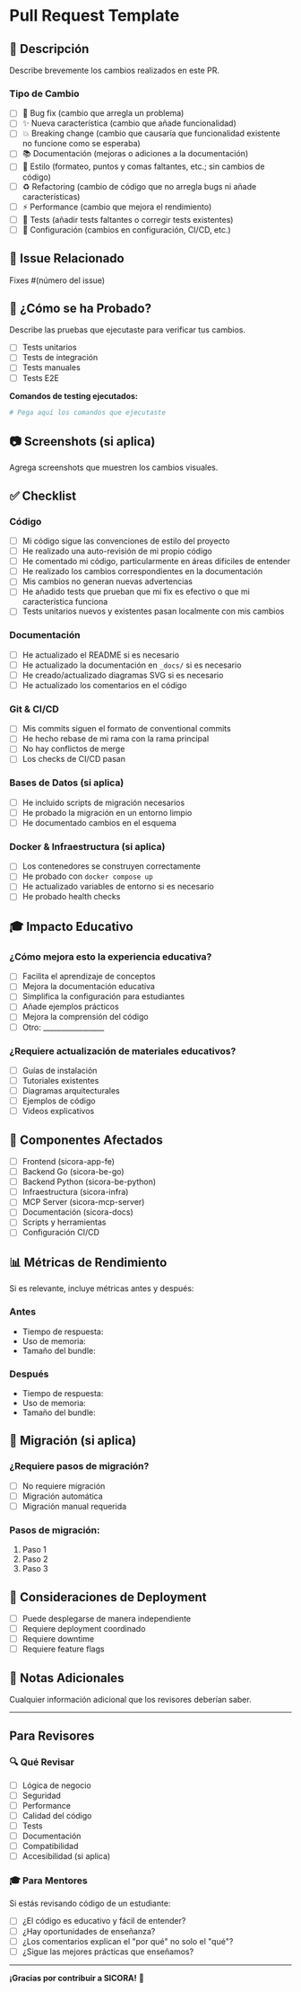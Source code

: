 # Pull Request Template

## 📝 Descripción

Describe brevemente los cambios realizados en este PR.

### Tipo de Cambio

- [ ] 🐛 Bug fix (cambio que arregla un problema)
- [ ] ✨ Nueva característica (cambio que añade funcionalidad)
- [ ] 💥 Breaking change (cambio que causaría que funcionalidad existente no funcione como se esperaba)
- [ ] 📚 Documentación (mejoras o adiciones a la documentación)
- [ ] 🎨 Estilo (formateo, puntos y comas faltantes, etc.; sin cambios de código)
- [ ] ♻️ Refactoring (cambio de código que no arregla bugs ni añade características)
- [ ] ⚡ Performance (cambio que mejora el rendimiento)
- [ ] 🧪 Tests (añadir tests faltantes o corregir tests existentes)
- [ ] 🔧 Configuración (cambios en configuración, CI/CD, etc.)

## 🔗 Issue Relacionado

Fixes #(número del issue)

## 🧪 ¿Cómo se ha Probado?

Describe las pruebas que ejecutaste para verificar tus cambios.

- [ ] Tests unitarios
- [ ] Tests de integración
- [ ] Tests manuales
- [ ] Tests E2E

**Comandos de testing ejecutados:**

```bash
# Pega aquí los comandos que ejecutaste
```

## 📷 Screenshots (si aplica)

Agrega screenshots que muestren los cambios visuales.

## ✅ Checklist

### Código

- [ ] Mi código sigue las convenciones de estilo del proyecto
- [ ] He realizado una auto-revisión de mi propio código
- [ ] He comentado mi código, particularmente en áreas difíciles de entender
- [ ] He realizado los cambios correspondientes en la documentación
- [ ] Mis cambios no generan nuevas advertencias
- [ ] He añadido tests que prueban que mi fix es efectivo o que mi característica funciona
- [ ] Tests unitarios nuevos y existentes pasan localmente con mis cambios

### Documentación

- [ ] He actualizado el README si es necesario
- [ ] He actualizado la documentación en `_docs/` si es necesario
- [ ] He creado/actualizado diagramas SVG si es necesario
- [ ] He actualizado los comentarios en el código

### Git & CI/CD

- [ ] Mis commits siguen el formato de conventional commits
- [ ] He hecho rebase de mi rama con la rama principal
- [ ] No hay conflictos de merge
- [ ] Los checks de CI/CD pasan

### Bases de Datos (si aplica)

- [ ] He incluido scripts de migración necesarios
- [ ] He probado la migración en un entorno limpio
- [ ] He documentado cambios en el esquema

### Docker & Infraestructura (si aplica)

- [ ] Los contenedores se construyen correctamente
- [ ] He probado con `docker compose up`
- [ ] He actualizado variables de entorno si es necesario
- [ ] He probado health checks

## 🎓 Impacto Educativo

### ¿Cómo mejora esto la experiencia educativa?

- [ ] Facilita el aprendizaje de conceptos
- [ ] Mejora la documentación educativa
- [ ] Simplifica la configuración para estudiantes
- [ ] Añade ejemplos prácticos
- [ ] Mejora la comprensión del código
- [ ] Otro: _________________

### ¿Requiere actualización de materiales educativos?

- [ ] Guías de instalación
- [ ] Tutoriales existentes
- [ ] Diagramas arquitecturales
- [ ] Ejemplos de código
- [ ] Videos explicativos

## 🔧 Componentes Afectados

- [ ] Frontend (sicora-app-fe)
- [ ] Backend Go (sicora-be-go)
- [ ] Backend Python (sicora-be-python)
- [ ] Infraestructura (sicora-infra)
- [ ] MCP Server (sicora-mcp-server)
- [ ] Documentación (sicora-docs)
- [ ] Scripts y herramientas
- [ ] Configuración CI/CD

## 📊 Métricas de Rendimiento

Si es relevante, incluye métricas antes y después:

### Antes
- Tiempo de respuesta:
- Uso de memoria:
- Tamaño del bundle:

### Después
- Tiempo de respuesta:
- Uso de memoria:
- Tamaño del bundle:

## 🔄 Migración (si aplica)

### ¿Requiere pasos de migración?

- [ ] No requiere migración
- [ ] Migración automática
- [ ] Migración manual requerida

### Pasos de migración:

1. Paso 1
2. Paso 2
3. Paso 3

## 🚨 Consideraciones de Deployment

- [ ] Puede desplegarse de manera independiente
- [ ] Requiere deployment coordinado
- [ ] Requiere downtime
- [ ] Requiere feature flags

## 📝 Notas Adicionales

Cualquier información adicional que los revisores deberían saber.

---

## Para Revisores

### 🔍 Qué Revisar

- [ ] Lógica de negocio
- [ ] Seguridad
- [ ] Performance
- [ ] Calidad del código
- [ ] Tests
- [ ] Documentación
- [ ] Compatibilidad
- [ ] Accesibilidad (si aplica)

### 🎓 Para Mentores

Si estás revisando código de un estudiante:

- [ ] ¿El código es educativo y fácil de entender?
- [ ] ¿Hay oportunidades de enseñanza?
- [ ] ¿Los comentarios explican el "por qué" no solo el "qué"?
- [ ] ¿Sigue las mejores prácticas que enseñamos?

---

**¡Gracias por contribuir a SICORA!** 🎉
